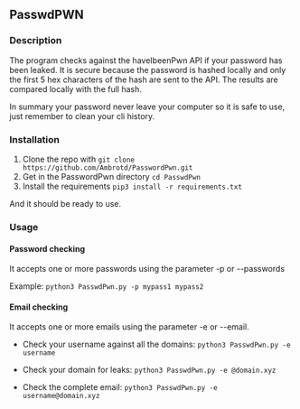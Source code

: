 ## PasswdPWN

### Description

The program checks against the haveIbeenPwn API if your password has been leaked.
It is secure because the password is hashed locally and only the first 5 hex characters of the hash are sent to the API.
The results are compared locally with the full hash.

In summary your password never leave your computer so it is safe to use, just remember to clean your cli history.

### Installation

1. Clone the repo with ``git clone https://github.com/Ambrotd/PasswordPwn.git``
2. Get in the PasswordPwn directory ``cd PasswdPwn``
3. Install the requirements ``pip3 install -r requirements.txt``

And it should be ready to use.

### Usage
#### Password checking
It accepts one or more passwords using the parameter -p or --passwords

Example: ``python3 PasswdPwn.py -p mypass1 mypass2``

#### Email checking
It accepts one or more emails using the parameter -e or --email. 
- Check your username against all the domains:
``python3 PasswdPwn.py -e username``

- Check your domain for leaks:
``python3 PasswdPwn.py -e @domain.xyz``

- Check the complete email:
``python3 PasswdPwn.py -e username@domain.xyz``

